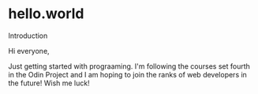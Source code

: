 # hello.world
Introduction

Hi everyone,

Just getting started with prograaming. I'm following the courses set fourth in the Odin Project and I am hoping to join the ranks of web developers in the future! Wish me luck!
